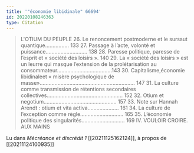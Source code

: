 ```yaml
---
title: '"économie libidinale" 66694'
id: 20220108246363
type: Citation
---
```


> L'OTIUM DU PEUPLE 26. Le renoncement postmoderne et le sursaut quantique................ 133 27. Passage à l’acte, volonté et puissance............................ 138 28. Paresse politique, paresse de l’esprit et « société des loisirs ». 140 29. La « société des loisirs » est un leurre qui masque l’extension de la prolétarisation au consommateur.....................................143 30. Capitalisme,économie libidinaleet « misère psychologique de masse»................................................................ 147 31. La culture comme transmission de rétentions secondaires collectives................................................... 152 32. Otium et negotium................................................. 157 33. Note sur Hannah Arendt : otium et vita activa..................... 161 34. La culture de l’exception comme règle............................. 165 35. L’économie politique des singularités............................. 169 IV. VOULOIR CROIRE. AUX MAINS

Lu dans *Mécréance et discrédit 1* [[20211125162124]], à propos de [[20211124100935]]